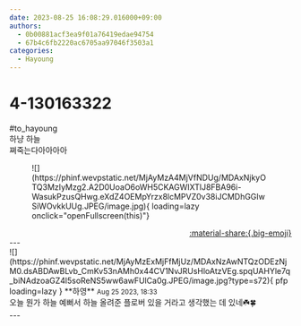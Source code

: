 ```yaml
---
date: 2023-08-25 16:08:29.016000+09:00
authors:
  - 0b00881acf3ea9f01a76419edae94754
  - 67b4c6fb2220ac6705aa97046f3503a1
categories:
  - Hayoung
---
```


# 4-130163322

<div class="post-container" markdown="1">
<div class="content-container md-sidebar__scrollwrap" markdown="1">

\#to_hayoung <br>하냥 하늘<br>쪄죽는다아아아아
<figure markdown="1">
![](https://phinf.wevpstatic.net/MjAyMzA4MjVfNDUg/MDAxNjkyOTQ3MzIyMzg2.A2D0UoaO6oWH5CKAGWIXTlJ8FBA96i-WasukPzusQHwg.eXdZ4OEMpYrzx8lcMPVZ0v38iJCMDhGGIwSiWOvkkUUg.JPEG/image.jpg){ loading=lazy onclick="openFullscreen(this)"}
</figure>


</div>
</div>

<div style="text-align: right;" markdown="1">
<a href="https://weverse.io/fromis9/fanpost/4-130163322" style="text-align: right;">:material-share:{.big-emoji}</a>
</div>
---

<div class="comments-container md-sidebar__scrollwrap" markdown="1">
<div class="comment" markdown="1">
<div class='id-container' markdown="1">
![](https://phinf.wevpstatic.net/MjAyMzExMjFfMjUz/MDAxNzAwNTQzODEzNjM0.dsABDAwBLvb_CmKv53nAMh0x44CV1NvJRUsHloAtzVEg.spqUAHYle7q_biNAdzoaGZ4l5soReNS5ww6awFUlCa0g.JPEG/image.jpg?type=s72){ pfp loading=lazy }
**<span class="artist">하영</span>** <small>Aug 25 2023, 18:33</small><br>
</div>
<div class='comment-body' markdown="1">
오늘 뭔가 하늘 예뻐서 하늘 올려준 플로버 있을 거라고 생각했는 데 있네☘️🍀
</div>
</div>
</div>
---
